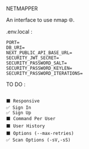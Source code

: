 NETMAPPER

An interface to use nmap 🌐.

.env.local :

```
PORT=
DB_URI=
NEXT_PUBLIC_API_BASE_URL=
SECURITY_JWT_SECRET=
SECURITY_PASSWORD_SALT=
SECURITY_PASSWORD_KEYLEN=
SECURITY_PASSWORD_ITERATIONS=
```

TO DO :

```

⬛ Responsive
✅ Sign In
✅ Sign Up
⬛ Command Per User
⬛ User History
⬛ Options (--max-retries)
✅ Scan Options (-sV,-sS)
```
